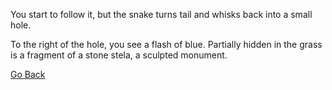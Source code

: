 You start to follow it, but the snake turns tail and whisks back into a small hole.

To the right of the hole, you see a flash of blue. Partially hidden in the grass is a fragment of a stone stela, a sculpted monument.

<Item id="1" />

<Page url="challenge1" instructions="The stela seems to be acting strangely, glowing and vibrating." action="Look" condition="1" />

[Go Back](../)

